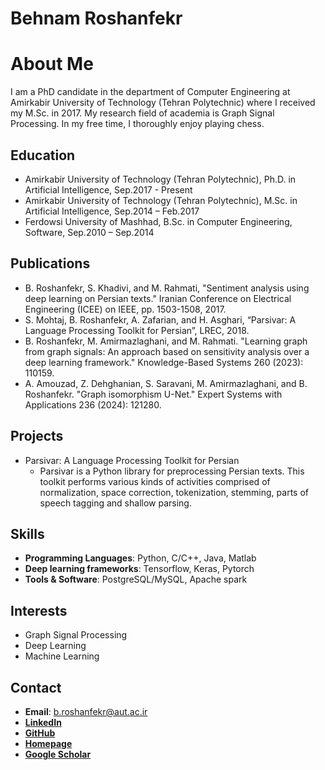 # Behnam Roshanfekr

# About Me

I am a PhD candidate in the department of Computer Engineering at Amirkabir University of Technology (Tehran Polytechnic) where I received my M.Sc. in 2017. My research field of academia is Graph Signal Processing. In my free time, I thoroughly enjoy playing chess.

## Education

- Amirkabir University of Technology (Tehran Polytechnic), Ph.D. in Artificial Intelligence, Sep.2017 - Present
- Amirkabir University of Technology (Tehran Polytechnic), M.Sc. in Artificial Intelligence, Sep.2014 – Feb.2017
- Ferdowsi University of Mashhad, B.Sc. in Computer Engineering, Software, Sep.2010 – Sep.2014

## Publications

- B. Roshanfekr, S. Khadivi, and M. Rahmati, "Sentiment analysis using deep learning on Persian texts." Iranian Conference on Electrical Engineering (ICEE) on IEEE, pp. 1503-1508, 2017.
- S. Mohtaj, B. Roshanfekr, A. Zafarian, and H. Asghari, “Parsivar: A Language Processing Toolkit for Persian”, LREC, 2018.
- B. Roshanfekr, M. Amirmazlaghani, and M. Rahmati. "Learning graph from graph signals: An approach based on sensitivity analysis over a deep learning framework." Knowledge-Based Systems 260 (2023): 110159.
- A. Amouzad, Z. Dehghanian, S. Saravani, M. Amirmazlaghani, and B. Roshanfekr. "Graph isomorphism U-Net." Expert Systems with Applications 236 (2024): 121280.

## Projects

- Parsivar: A Language Processing Toolkit for Persian
  - Parsivar is a Python library for preprocessing Persian texts. This toolkit performs various kinds of activities comprised of normalization, space correction, tokenization, stemming, parts of speech tagging and shallow parsing.

## Skills

- **Programming Languages**: Python, C/C++, Java, Matlab
- **Deep learning frameworks**: Tensorflow, Keras, Pytorch
- **Tools & Software**: PostgreSQL/MySQL, Apache spark 

## Interests

- Graph Signal Processing
- Deep Learning
- Machine Learning

## Contact

- **Email**: b.roshanfekr@aut.ac.ir
- [**LinkedIn**](https://www.linkedin.com/in/behnam-roshanfekr-1b2206a3/)
- [**GitHub**](https://github.com/broshanfekr)
- [**Homepage**](https://ceit.aut.ac.ir/~roshanfekr)
- [**Google Scholar**](https://scholar.google.com/citations?user=uU25R5IAAAAJ&hl=en)
